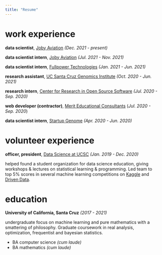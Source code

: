 ```yaml
---
title: "Resume"
---
```


# work experience

**data scientist**, [Joby Aviation](https://www.jobyaviation.com/) *(Dec. 2021 - present)*

**data scientist intern**, [Joby Aviation](https://www.jobyaviation.com/) *(Jul. 2021 - Nov. 2021)*

**data scientist intern**, [Fullpower Technologies](https://www.fullpower.com/) *(Jan. 2021 - Jun. 2021)*

**research assistant**, [UC Santa Cruz Genomics Institute](https://genomics.ucsc.edu/) *(Oct. 2020 - Jun. 2021)*

**research intern**, [Center for Research in Open Source Software](https://cross.ucsc.edu/) *(Jul. 2020 - Sep. 2020)*

**web developer (contractor)**, [Merit Educational Consultants](https://meritworld.com/) (*Jul. 2020 - Sep. 2020*)

**data scientist intern**, [Startup Genome](https://startupgenome.com/) *(Apr. 2020 - Jun. 2020)*

# volunteer experience

**officer, president**, [Data Science at UCSC](https://www.datasciencesc.netlify.app) *(Jan. 2019 - Dec. 2020)*

helped found a student organization for data science education, giving workshops &
lectures on statistical learning & programming.
Led team to top 5% scores in several machine learning competitions on
[Kaggle](https://www.kaggle.com/) and [Driven Data](https://www.drivendata.org/).

# education

**University of California, Santa Cruz** *(2017 - 2021)*

undergraduate focus on machine learning and pure mathematics with a smattering of
philosophy. Graduate coursework in real analysis, optimization, frequentist and
bayesian statistics.

- BA computer science *(cum laude)*
- BA mathematics *(cum laude)*

